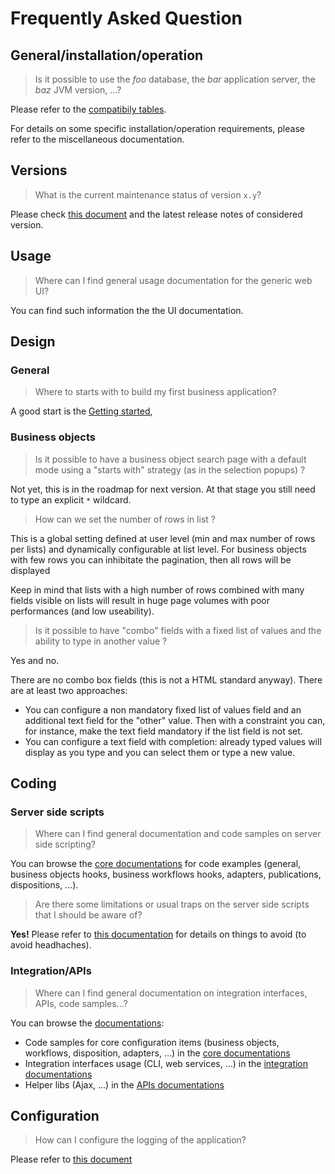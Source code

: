 Frequently Asked Question
=========================

General/installation/operation
------------------------------

> Is it possible to use the _foo_ database, the _bar_ application server, the _baz_ JVM version, ...?

Please refer to the [compatibily tables](/lesson/docs/compatibility).

For details on some specific installation/operation requirements, please refer to the miscellaneous documentation.

Versions
--------

> What is the current maintenance status of version `x.y`?

Please check [this document](/lesson/docs/versions) and the latest release notes of considered version.

Usage
-----

> Where can I find general usage documentation for the generic web UI?

You can find such information the the UI documentation.

Design
------

### General

> Where to starts with to build my first business application?

A good start is the [Getting started](/lesson/tutorial/getting-started),

### Business objects

> Is it possible to have a business object search page with a default mode using a "starts with" strategy (as in the selection popups) ?

Not yet, this is in the roadmap for next version. At that stage you still need to type an explicit `*` wildcard.

> How can we set the number of rows in list ?

This is a global setting defined at user level (min and max number of rows per lists) and dynamically configurable at list level.
For business objects with few rows you can inhibitate the pagination, then all rows will be displayed

Keep in mind that lists with a high number of rows combined with many fields visible on lists will result in huge page volumes with poor performances (and low useability).

> Is it possible to have &quot;combo&quot; fields with a fixed list of values and the ability to type in another value ?

Yes and no.

There are no combo box fields (this is not a HTML standard anyway). There are at least two approaches:

* You can configure a non mandatory fixed list of values field and an additional text field for the &quot;other&quot; value.
Then with a constraint you can, for instance, make the text field mandatory if the list field is not set.
* You can configure a text field with completion: already typed values will display as you type and you can select them or type a new value.

<!-- 
### Business workflows
-->

Coding
------

### Server side scripts

> Where can I find general documentation and code samples on server side scripting?

You can browse the [core documentations](./01-core/) for code examples (general, business objects hooks, business workflows hooks, adapters, publications, dispositions, ...).

> Are there some limitations or usual traps on the server side scripts that I should be aware of?

**Yes!** Please refer to [this documentation](/lesson/docs/core/basic-code-examples#javascript-engine-traps) for details on things to avoid (to avoid headhaches).

### Integration/APIs

> Where can I find general documentation on integration interfaces, APIs, code samples...?

You can browse the [documentations](./):

* Code samples for core configuration items (business objects, workflows, disposition, adapters, ...) in the [core documentations](./01-core/)
* Integration interfaces usage (CLI, web services, ...) in the [integration documentations](./02-integration/)
* Helper libs (Ajax, ...) in the [APIs documentations](./03-apis/)

Configuration
-------------

> How can I configure the logging of the application?

Please refer to [this document](/lesson/docs/misc/logging)
